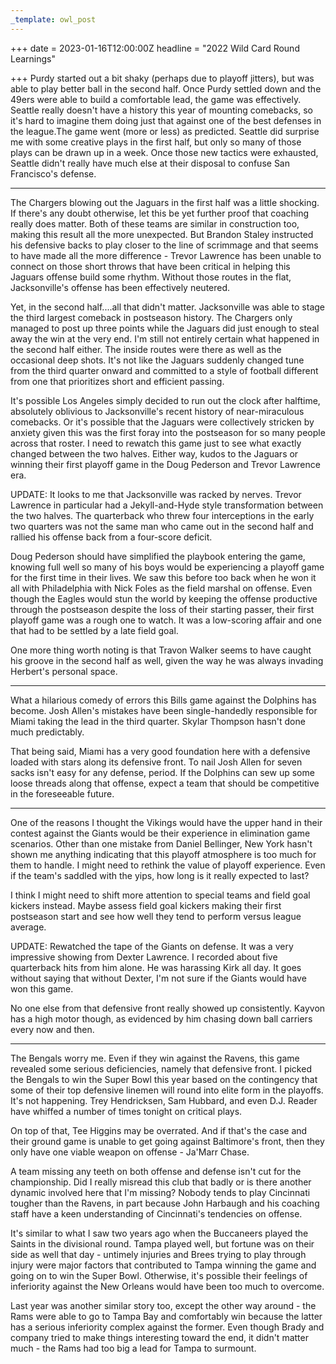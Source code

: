 ```yaml
---
_template: owl_post
---
```



+++
date = 2023-01-16T12:00:00Z
headline = "2022 Wild Card Round Learnings"

+++
Purdy started out a bit shaky (perhaps due to playoff jitters), but was able to play better ball in the second half. Once Purdy settled down and the 49ers were able to build a comfortable lead, the game was effectively. Seattle really doesn't have a history this year of mounting comebacks, so it's hard to imagine them doing just that against one of the best defenses in the league.The game went (more or less) as predicted. Seattle did surprise me with some creative plays in the first half, but only so many of those plays can be drawn up in a week. Once those new tactics were exhausted, Seattle didn't really have much else at their disposal to confuse San Francisco's defense.

***

The Chargers blowing out the Jaguars in the first half was a little shocking. If there's any doubt otherwise, let this be yet further proof that coaching really does matter. Both of these teams are similar in construction too, making this result all the more unexpected. But Brandon Staley instructed his defensive backs to play closer to the line of scrimmage and that seems to have made all the more difference - Trevor Lawrence has been unable to connect on those short throws that have been critical in helping this Jaguars offense build some rhythm. Without those routes in the flat, Jacksonville's offense has been effectively neutered.

Yet, in the second half....all that didn't matter. Jacksonville was able to stage the third largest comeback in postseason history. The Chargers only managed to post up three points while the Jaguars did just enough to steal away the win at the very end. I'm still not entirely certain what happened in the second half either. The inside routes were there as well as the occasional deep shots. It's not like the Jaguars suddenly changed tune from the third quarter onward and committed to a style of football different from one that prioritizes short and efficient passing.

It's possible Los Angeles simply decided to run out the clock after halftime, absolutely oblivious to Jacksonville's recent history of near-miraculous comebacks. Or it's possible that the Jaguars were collectively stricken by anxiety given this was the first foray into the postseason for so many people across that roster. I need to rewatch this game just to see what exactly changed between the two halves. Either way, kudos to the Jaguars or winning their first playoff game in the Doug Pederson and Trevor Lawrence era.

UPDATE: It looks to me that Jacksonville was racked by nerves. Trevor Lawrence in particular had a Jekyll-and-Hyde style transformation between the two halves. The quarterback who threw four interceptions in the early two quarters was not the same man who came out in the second half and rallied his offense back from a four-score deficit.

Doug Pederson should have simplified the playbook entering the game, knowing full well so many of his boys would be experiencing a playoff game for the first time in their lives. We saw this before too back when he won it all with Philadelphia with Nick Foles as the field marshal on offense. Even though the Eagles would stun the world by keeping the offense productive through the postseason despite the loss of their starting passer, their first playoff game was a rough one to watch. It was a low-scoring affair and one that had to be settled by a late field goal.

One more thing worth noting is that Travon Walker seems to have caught his groove in the second half as well, given the way he was always invading Herbert's personal space.

***

What a hilarious comedy of errors this Bills game against the Dolphins has become. Josh Allen's mistakes have been single-handedly responsible for Miami taking the lead in the third quarter. Skylar Thompson hasn't done much predictably.

That being said, Miami has a very good foundation here with a defensive loaded with stars along its defensive front. To nail Josh Allen for seven sacks isn't easy for any defense, period. If the Dolphins can sew up some loose threads along that offense, expect a team that should be competitive in the foreseeable future.

***

One of the reasons I thought the Vikings would have the upper hand in their contest against the Giants would be their experience in elimination game scenarios. Other than one mistake from Daniel Bellinger, New York hasn't shown me anything indicating that this playoff atmosphere is too much for them to handle. I might need to rethink the value of playoff experience. Even if the team's saddled with the yips, how long is it really expected to last?

I think I might need to shift more attention to special teams and field goal kickers instead. Maybe assess field goal kickers making their first postseason start and see how well they tend to perform versus league average.

UPDATE: Rewatched the tape of the Giants on defense. It was a very impressive showing from Dexter Lawrence. I recorded about five quarterback hits from him alone. He was harassing Kirk all day. It goes without saying that without Dexter, I'm not sure if the Giants would have won this game. 

No one else from that defensive front really showed up consistently. Kayvon has a high motor though, as evidenced by him chasing down ball carriers every now and then.

***

The Bengals worry me. Even if they win against the Ravens, this game revealed some serious deficiencies, namely that defensive front. I picked the Bengals to win the Super Bowl this year based on the contingency that some of their top defensive linemen will round into elite form in the playoffs. It's not happening. Trey Hendricksen, Sam Hubbard, and even D.J. Reader have whiffed a number of times tonight on critical plays.

On top of that, Tee Higgins may be overrated. And if that's the case and their ground game is unable to get going against Baltimore's front, then they only have one viable weapon on offense - Ja'Marr Chase.

A team missing any teeth on both offense and defense isn't cut for the championship. Did I really misread this club that badly or is there another dynamic involved here that I'm missing? Nobody tends to play Cincinnati tougher than the Ravens, in part because John Harbaugh and his coaching staff have a keen understanding of Cincinnati's tendencies on offense.

It's similar to what I saw two years ago when the Buccaneers played the Saints in the divisional round. Tampa played well, but fortune was on their side as well that day - untimely injuries and Brees trying to play through injury were major factors that contributed to Tampa winning the game and going on to win the Super Bowl. Otherwise, it's possible their feelings of inferiority against the New Orleans would have been too much to overcome.

Last year was another similar story too, except the other way around - the Rams were able to go to Tampa Bay and comfortably win because the latter has a serious inferiority complex against the former. Even though Brady and company tried to make things interesting toward the end, it didn't matter much - the Rams had too big a lead for Tampa to surmount.
